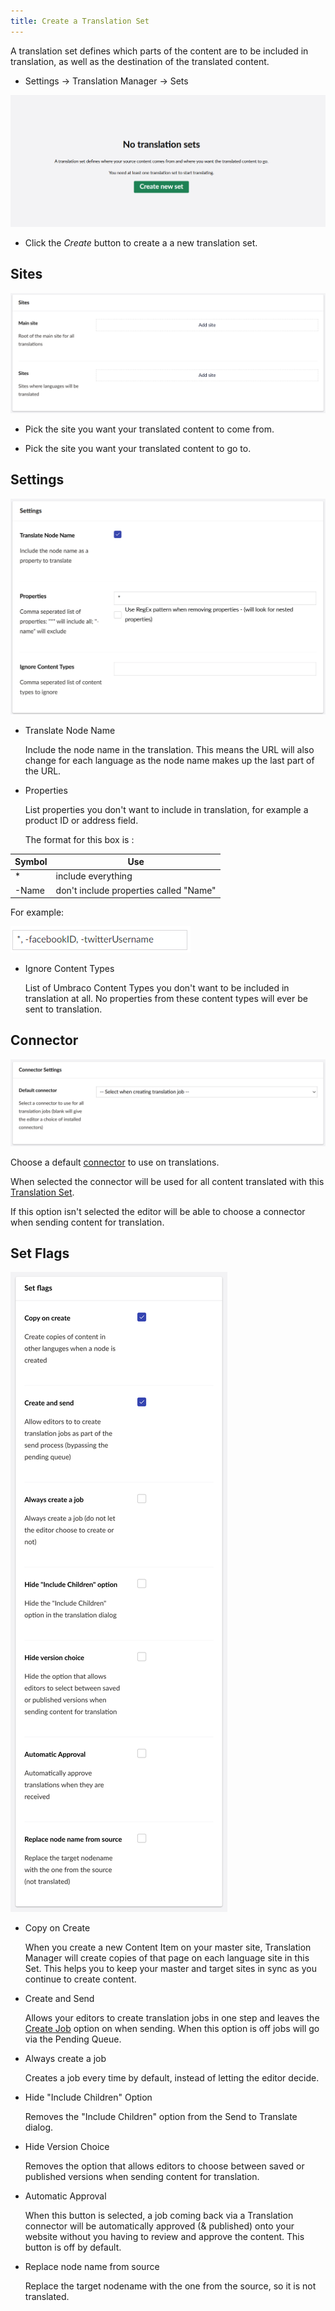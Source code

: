 ```yaml
---
title: Create a Translation Set
---
```


A translation set defines which parts of the content are to be included in translation, as well as the destination of the translated content. 

- Settings -> Translation Manager -> Sets 

![The create set button](Create-Set.png)

- Click the *Create* button to create a a new translation set.

## Sites 
![Translation set options](translationsets.png)
- Pick the site you want your translated content to come from.

- Pick the site you want your translated content to go to.

## Settings 
![Settings box](properties.png)

- Translate Node Name

    Include the node name in the translation. This means the URL will also change for each language as the node name makes up the last part of the URL.

- Properties 

    List properties you don't want to include in translation, for example a product ID or address field. 

    The format for this box is : 

Symbol | Use
-------|---
\*     | include everything
-Name  | don't include properties called "Name"

 For example:

 ![Example](notwitter.png)

 

- Ignore Content Types

   List of Umbraco Content Types you don't want to be included in translation at all. No properties from these content types will ever be sent to translation.


## Connector
 ![Connector options](defaultconnector.png)

   Choose a default [connector](../reference/fundementals/connector) to use on translations. 
   
   When selected the connector will be used for all content translated with this [Translation Set](../reference/fundementals/set).
   
   If this option isn't selected the editor will be able to choose a connector when sending content for translation.

## Set Flags 
 ![Set flags options](actionsbox.png)
    
- Copy on Create 
  
    When you create a new Content Item on your master site, Translation Manager will create copies of that page on each language site in this Set. This helps you to keep your master and target sites in sync as you continue to create content. 

- Create and Send 

    Allows your editors to create translation jobs in one step and leaves the [Create Job](send) option on when sending. When this option is off jobs will go via the Pending Queue.
    
- Always create a job

    Creates a job every time by default, instead of letting the editor decide.  

- Hide "Include Children" Option

    Removes the "Include Children" option from the Send to Translate dialog. 

- Hide Version Choice

    Removes the option that allows editors to choose between saved or published versions when sending content for translation.

- Automatic Approval

    When this button is selected, a job coming back via a Translation connector will be automatically approved (& published) onto your website without you having to review and approve the content. This button is off by default.

- Replace node name from source
    
    Replace the target nodename with the one from the source, so it is not translated. 